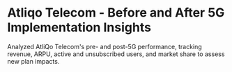 # Atliqo Telecom - Before and After 5G Implementation Insights

Analyzed AtliQo Telecom's pre- and post-5G performance, tracking revenue, ARPU, active and unsubscribed users, and market share to assess new plan impacts.

